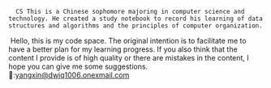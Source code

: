       CS This is a Chinese sophomore majoring in computer science and technology. He created a study notebook to record his learning of data structures and algorithms and the principles of computer organization.

​      Hello, this is my code space. The original intention is to facilitate me to have a better plan for my learning progress. If you also think that the content I provide is of high quality or there are mistakes in the content, I hope you can give me some suggestions.
      📮:yangxin@dwjq1006.onexmail.com



